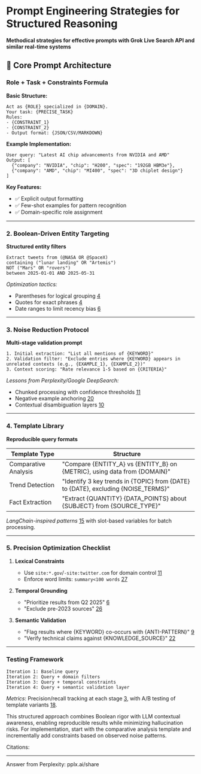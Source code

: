 # Prompt Engineering Strategies for Structured Reasoning

**Methodical strategies for effective prompts with Grok Live Search API and similar real-time systems**

## 🎯 Core Prompt Architecture

### Role + Task + Constraints Formula

**Basic Structure:**

```
Act as {ROLE} specialized in {DOMAIN}.
Your task: {PRECISE_TASK}
Rules:
- {CONSTRAINT_1}
- {CONSTRAINT_2}
- Output format: {JSON/CSV/MARKDOWN}
```

**Example Implementation:**

```
User query: "Latest AI chip advancements from NVIDIA and AMD"
Output: [
  {"company": "NVIDIA", "chip": "H200", "spec": "192GB HBM3e"},
  {"company": "AMD", "chip": "MI400", "spec": "3D chiplet design"}
]
```

**Key Features:**

- ✅ Explicit output formatting
- ✅ Few-shot examples for pattern recognition
- ✅ Domain-specific role assignment

---

### 2. Boolean-Driven Entity Targeting

**Structured entity filters**

```
Extract tweets from (@NASA OR @SpaceX)
containing ("lunar landing" OR "Artemis")
NOT ("Mars" OR "rovers")
between 2025-01-01 AND 2025-05-31
```

*Optimization tactics:*

- Parentheses for logical grouping [4][19]
- Quotes for exact phrases [4][25]
- Date ranges to limit recency bias [6][11]

---

### 3. Noise Reduction Protocol

**Multi-stage validation prompt**

```
1. Initial extraction: "List all mentions of {KEYWORD}"
2. Validation filter: "Exclude entries where {KEYWORD} appears in unrelated contexts (e.g., {EXAMPLE_1}, {EXAMPLE_2})"
3. Context scoring: "Rate relevance 1-5 based on {CRITERIA}"
```

*Lessons from Perplexity/Google DeepSearch:*

- Chunked processing with confidence thresholds [11][22]
- Negative example anchoring [20][21]
- Contextual disambiguation layers [10][22]

---

### 4. Template Library

**Reproducible query formats**

| Template Type          | Structure                                                                 |
|-----------------------|---------------------------------------------------------------------------|
| Comparative Analysis  | "Compare {ENTITY_A} vs {ENTITY_B} on {METRIC}, using data from {DOMAIN}"  |
| Trend Detection       | "Identify 3 key trends in {TOPIC} from {DATE} to {DATE}, excluding {NOISE_TERMS}" |
| Fact Extraction       | "Extract {QUANTITY} {DATA_POINTS} about {SUBJECT} from {SOURCE_TYPE}"     |

*LangChain-inspired patterns* [15][28] with slot-based variables for batch processing.

---

### 5. Precision Optimization Checklist

1. **Lexical Constraints**

   - Use `site:*.gov`/`-site:twitter.com` for domain control [11][26]
   - Enforce word limits: `summary<100 words` [27][30]

2. **Temporal Grounding**

   - "Prioritize results from Q2 2025" [6][11]
   - "Exclude pre-2023 sources" [26]

3. **Semantic Validation**

   - "Flag results where {KEYWORD} co-occurs with {ANTI-PATTERN}" [9][20]
   - "Verify technical claims against {KNOWLEDGE_SOURCE}" [22][29]

---

### Testing Framework

```
Iteration 1: Baseline query
Iteration 2: Query + domain filters
Iteration 3: Query + temporal constraints
Iteration 4: Query + semantic validation layer
```

*Metrics*: Precision/recall tracking at each stage [3][9], with A/B testing of template variants [18][21].

This structured approach combines Boolean rigor with LLM contextual awareness, enabling reproducible results while minimizing hallucination risks. For implementation, start with the comparative analysis template and incrementally add constraints based on observed noise patterns.

Citations:

[9]: https://bordeauxeconomicswp.u-bordeaux.fr/2021/2021-05.pdf
[11]: https://docs.tavily.com/documentation/best-practices/best-practices-search
[19]: https://pipeline.zoominfo.com/recruiting/boolean-searches-for-recruiters
[20]: https://docsbot.ai/prompts/writing/noise-reduction-prompt
[21]: https://www.markhw.com/blog/r-py-ppx
[22]: https://learnprompting.org/blog/guide-grok
[25]: https://www.linkedin.com/pulse/power-boolean-search-chatgpt-guide-accurate-niche-results-delaney-kvmbe
[26]: https://cloud.google.com/vertex-ai/generative-ai/docs/learn/prompts/prompt-templates
[28]: https://www.shopify.com/blog/langchain-prompt-template
[29]: https://www.qwak.com/post/prompt-management
[30]: https://developers.liveperson.com/trustworthy-generative-ai-prompt-library-best-practices.html

---
Answer from Perplexity: pplx.ai/share
